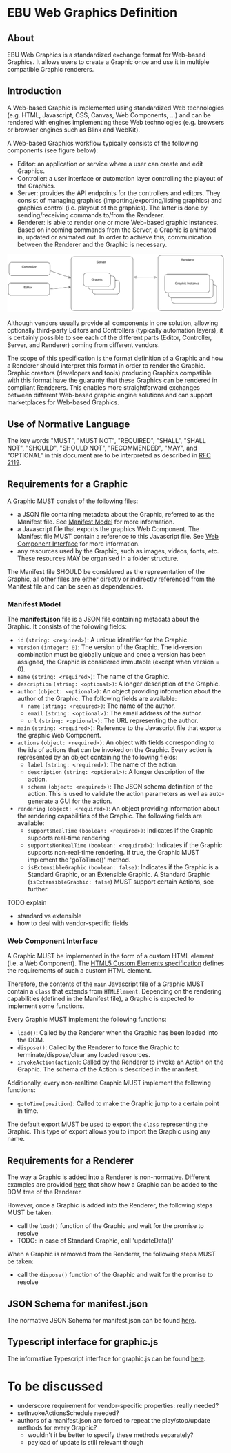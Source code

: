 # EBU Web Graphics Definition

## About

EBU Web Graphics is a standardized exchange format for Web-based Graphics. 
It allows users to create a Graphic once and use it in multiple compatible Graphic renderers.

## Introduction

A Web-based Graphic is implemented using standardized Web technologies (e.g. HTML, Javascript, CSS, Canvas, Web 
Components, ...) and can be rendered with engines implementing these Web technologies (e.g. browsers or browser engines 
such as Blink and WebKit).

A Web-based Graphics workflow typically consists of the following components (see figure below):
* Editor: an application or service where a user can create and edit Graphics.
* Controller: a user interface or automation layer controlling the playout of the Graphics.
* Server: provides the API endpoints for the controllers and editors. They consist of managing graphics 
  (importing/exporting/listing graphics) and graphics control (i.e. playout of the graphics). The latter is done by 
  sending/receiving commands to/from the Renderer.
* Renderer: is able to render one or more Web-based graphic instances. Based on incoming commands from the Server, a 
  Graphic is animated in, updated or animated out. In order to achieve this, communication between the Renderer and the 
  Graphic is necessary.

![components](images/components.png "Components")

Although vendors usually provide all components in one solution, allowing optionally third-party Editors and Controllers 
(typically automation layers), it is certainly possible to see each of the different parts (Editor, Controller, 
Server, and Renderer) coming from different vendors.

The scope of this specification is the format definition of a Graphic and how a Renderer should interpret this format 
in order to render the Graphic. Graphic creators (developers and tools) producing Graphics compatible with this format 
have the guaranty that these Graphics can be rendered in compliant Renderers. This enables more straightforward 
exchanges between different Web-based graphic engine solutions and can support marketplaces for Web-based Graphics.

## Use of Normative Language

The key words "MUST", "MUST NOT", "REQUIRED", "SHALL", "SHALL NOT", "SHOULD", "SHOULD NOT", "RECOMMENDED", "MAY", and "OPTIONAL" in this document are to be interpreted as described in [RFC 2119](https://www.ietf.org/rfc/rfc2119.txt).

## Requirements for a Graphic

A Graphic MUST consist of the following files:
 
- a JSON file containing metadata about the Graphic, referred to as the Manifest file.
  See [Manifest Model](#manifest-model) for more information.
- a Javascript file that exports the graphics Web Component. The Manifest file MUST contain a reference to this Javascript file. 
  See [Web Component Interface](#web-component-interface) for more information.
- any resources used by the Graphic, such as images, videos, fonts, etc. 
  These resources MAY be organised in a folder structure.

The Manifest file SHOULD be considered as the representation of the Graphic, all other files are either
directly or indirectly referenced from the Manifest file and can be seen as dependencies.

### Manifest Model

The **manifest.json** file is a JSON file containing metadata about the Graphic. It consists of the following fields:  

* `id` `(string: <required>)`: A unique identifier for the Graphic.
* `version` `(integer: 0)`: The version of the Graphic. The id-version combination must be globally unique and once a version has been assigned, the Graphic is considered immutable (except when version = 0).
* `name` `(string: <required>)`: The name of the Graphic.
* `description` `(string: <optional>)`: A longer description of the Graphic.
* `author` `(object: <optional>)`: An object providing information about the author of the Graphic. The following fields are available:
  * `name` `(string: <required>)`: The name of the author.
  * `email` `(string: <optional>)`: The email address of the author.
  * `url` `(string: <optional>)`: The URL representing the author.
* `main` `(string: <required>)`: Reference to the Javascript file that exports the graphic Web Component.
* `actions` `(object: <required>)`: An object with fields corresponding to the ids of actions that can be invoked on the Graphic. Every action is represented by an object containing the following fields:
  * `label` `(string: <required>)`: The name of the action.
  * `description` `(string: <optional>)`: A longer description of the action.
  * `schema` `(object: <required>)`: The JSON schema definition of the action. This is used to validate the action parameters as well as auto-generate a GUI for the action.
* `rendering` `(object: <required>)`: An object providing information about the rendering capabilities of the Graphic. The following fields are available:
  * `supportsRealTime` `(boolean: <required>)`: Indicates if the Graphic supports real-time rendering
  * `supportsNonRealTime` `(boolean: <required>)`: Indicates if the Graphic supports non-real-time rendering. If true, the Graphic MUST implement the 'goToTime()' method.
  * `isExtensibleGraphic` `(boolean: false)`: Indicates if the Graphic is a Standard Graphic, or an Extensible Graphic. A Standard Graphic (`isExtensibleGraphic: false`) MUST support certain Actions, see further.

TODO explain
* standard vs extensible
* how to deal with vendor-specific fields


### Web Component Interface

A Graphic MUST be implemented in the form of a custom HTML element (i.e. a Web Component). 
The [HTML5 Custom Elements specification](https://html.spec.whatwg.org/multipage/custom-elements.html) defines the 
requirements of such a custom HTML element. 

Therefore, the contents of the `main` Javascript file of a Graphic MUST contain a `class` that extends from `HTMLElement`.
Depending on the rendering capabilities (defined in the Manifest file), a Graphic is expected to implement some functions.

Every Graphic MUST implement the following functions:
* `load()`: Called by the Renderer when the Graphic has been loaded into the DOM.
* `dispose()`: Called by the Renderer to force the Graphic to terminate/dispose/clear any loaded resources.
* `invokeAction(action)`: Called by the Renderer to invoke an Action on the Graphic. The schema of the Action is described in the manifest.

Additionally, every non-realtime Graphic MUST implement the following functions:
* `gotoTime(position)`: Called to make the Graphic jump to a certain point in time.

The default export MUST be used to export the `class` representing the Graphic. 
This type of export allows you to import the Graphic using any name.

## Requirements for a Renderer

The way a Graphic is added into a Renderer is non-normative. 
Different examples are provided [here](TODO) that show how a Graphic can be added to the DOM tree of the Renderer.

However, once a Graphic is added into the Renderer, the following steps MUST be taken:
* call the `load()` function of the Graphic and wait for the promise to resolve
* TODO: in case of Standard Graphic, call 'updateData()'

When a Graphic is removed from the Renderer, the following steps MUST be taken:
* call the `dispose()` function of the Graphic and wait for the promise to resolve

## JSON Schema for manifest.json

The normative JSON Schema for manifest.json can be found [here](/definition/definition/json-schema/v1/graphics-manifest/schema.json).

## Typescript interface for graphic.js

The informative Typescript interface for graphic.js can be found [here](/definition/derived/typescript/src/apis/graphicsAPI.ts).



# To be discussed

* underscore requirement for vendor-specific properties: really needed?
* setInvokeActionsSchedule needed?
* authors of a manifest.json are forced to repeat the play/stop/update methods for every Graphic?
  * wouldn't it be better to specify these methods separately?
  * payload of update is still relevant though

